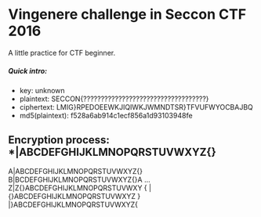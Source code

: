 # Vingenere challenge in Seccon CTF 2016
A little practice for CTF beginner.

##### Quick intro:
 - key: unknown
 - plaintext: SECCON{???????????????????????????????????}
 - ciphertext: LMIG}RPEDOEEWKJIQIWKJWMNDTSR}TFVUFWYOCBAJBQ
 - md5(plaintext): f528a6ab914c1ecf856a1d93103948fe

Encryption process:
*|ABCDEFGHIJKLMNOPQRSTUVWXYZ{}
-----------------------------
A|ABCDEFGHIJKLMNOPQRSTUVWXYZ{}
B|BCDEFGHIJKLMNOPQRSTUVWXYZ{}A
...
Z|Z{}ABCDEFGHIJKLMNOPQRSTUVWXY
{ |{}ABCDEFGHIJKLMNOPQRSTUVWXYZ
} |}ABCDEFGHIJKLMNOPQRSTUVWXYZ{
